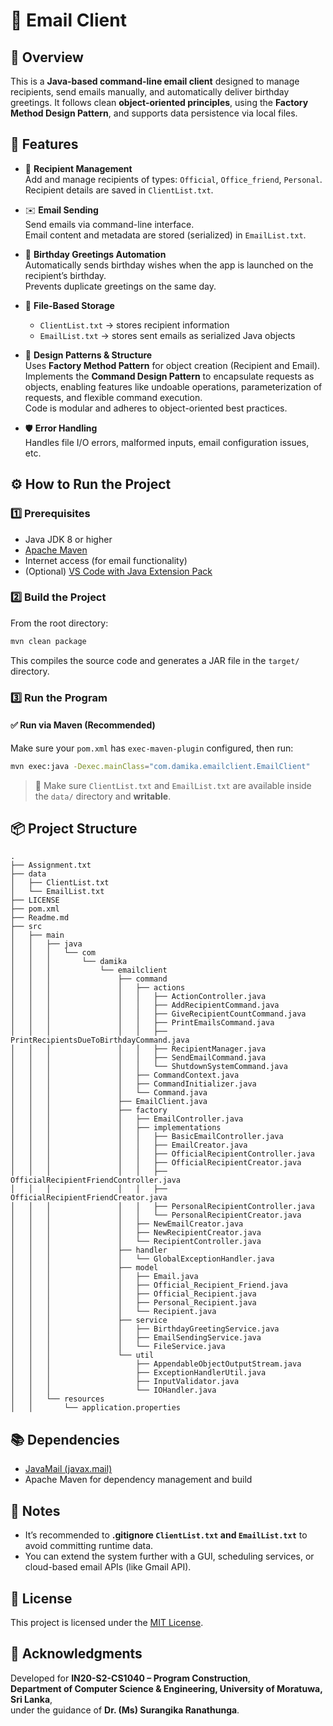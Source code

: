 # 📧 Email Client

## 🧾 Overview
This is a **Java-based command-line email client** designed to manage recipients, send emails manually, and automatically deliver birthday greetings. It follows clean **object-oriented principles**, using the **Factory Method Design Pattern**, and supports data persistence via local files.



## 🚀 Features

- 👥 **Recipient Management**  
  Add and manage recipients of types: `Official`, `Office_friend`, `Personal`.  
  Recipient details are saved in `ClientList.txt`.

- ✉️ **Email Sending**  
  Send emails via command-line interface.  
  Email content and metadata are stored (serialized) in `EmailList.txt`.

- 🎂 **Birthday Greetings Automation**  
  Automatically sends birthday wishes when the app is launched on the recipient’s birthday.  
  Prevents duplicate greetings on the same day.

- 💾 **File-Based Storage**  
  - `ClientList.txt` → stores recipient information  
  - `EmailList.txt` → stores sent emails as serialized Java objects

- 🧱 **Design Patterns & Structure**  
  Uses **Factory Method Pattern** for object creation (Recipient and Email).  
  Implements the **Command Design Pattern** to encapsulate requests as objects, enabling features like undoable operations, parameterization of requests, and flexible command execution.  
  Code is modular and adheres to object-oriented best practices.

- 🛡️ **Error Handling**  
  Handles file I/O errors, malformed inputs, email configuration issues, etc.



## ⚙️ How to Run the Project

### 1️⃣ Prerequisites

- Java JDK 8 or higher  
- [Apache Maven](https://maven.apache.org/)  
- Internet access (for email functionality) 
- (Optional) [VS Code with Java Extension Pack](https://marketplace.visualstudio.com/items?itemName=vscjava.vscode-java-pack)



### 2️⃣ Build the Project

From the root directory:

```bash
mvn clean package
```

This compiles the source code and generates a JAR file in the `target/` directory.



### 3️⃣ Run the Program

#### ✅ Run via Maven (Recommended)

Make sure your `pom.xml` has `exec-maven-plugin` configured, then run:

```bash
mvn exec:java -Dexec.mainClass="com.damika.emailclient.EmailClient"
```

> 📁 Make sure `ClientList.txt` and `EmailList.txt` are available inside the `data/` directory and **writable**.



## 📦 Project Structure

```
.
├── Assignment.txt
├── data
│   ├── ClientList.txt
│   └── EmailList.txt
├── LICENSE
├── pom.xml
├── Readme.md
├── src
│   ├── main
│   │   ├── java
│   │   │   └── com
│   │   │       └── damika
│   │   │           └── emailclient
│   │   │               ├── command
│   │   │               │   ├── actions
│   │   │               │   │   ├── ActionController.java
│   │   │               │   │   ├── AddRecipientCommand.java
│   │   │               │   │   ├── GiveRecipientCountCommand.java
│   │   │               │   │   ├── PrintEmailsCommand.java
│   │   │               │   │   ├── PrintRecipientsDueToBirthdayCommand.java
│   │   │               │   │   ├── RecipientManager.java
│   │   │               │   │   ├── SendEmailCommand.java
│   │   │               │   │   └── ShutdownSystemCommand.java
│   │   │               │   ├── CommandContext.java
│   │   │               │   ├── CommandInitializer.java
│   │   │               │   └── Command.java
│   │   │               ├── EmailClient.java
│   │   │               ├── factory
│   │   │               │   ├── EmailController.java
│   │   │               │   ├── implementations
│   │   │               │   │   ├── BasicEmailController.java
│   │   │               │   │   ├── EmailCreator.java
│   │   │               │   │   ├── OfficialRecipientController.java
│   │   │               │   │   ├── OfficialRecipientCreator.java
│   │   │               │   │   ├── OfficialRecipientFriendController.java
│   │   │               │   │   ├── OfficialRecipientFriendCreator.java
│   │   │               │   │   ├── PersonalRecipientController.java
│   │   │               │   │   └── PersonalRecipientCreator.java
│   │   │               │   ├── NewEmailCreator.java
│   │   │               │   ├── NewRecipientCreator.java
│   │   │               │   └── RecipientController.java
│   │   │               ├── handler
│   │   │               │   └── GlobalExceptionHandler.java
│   │   │               ├── model
│   │   │               │   ├── Email.java
│   │   │               │   ├── Official_Recipient_Friend.java
│   │   │               │   ├── Official_Recipient.java
│   │   │               │   ├── Personal_Recipient.java
│   │   │               │   └── Recipient.java
│   │   │               ├── service
│   │   │               │   ├── BirthdayGreetingService.java
│   │   │               │   ├── EmailSendingService.java
│   │   │               │   └── FileService.java
│   │   │               └── util
│   │   │                   ├── AppendableObjectOutputStream.java
│   │   │                   ├── ExceptionHandlerUtil.java
│   │   │                   ├── InputValidator.java
│   │   │                   └── IOHandler.java
│   │   └── resources
│   │       └── application.properties

```



## 📚 Dependencies

- [JavaMail (javax.mail)](https://javaee.github.io/javamail/)
- Apache Maven for dependency management and build



## 📝 Notes

- It’s recommended to **.gitignore `ClientList.txt` and `EmailList.txt`** to avoid committing runtime data.
- You can extend the system further with a GUI, scheduling services, or cloud-based email APIs (like Gmail API).



## 🪪 License

This project is licensed under the [MIT License](LICENSE).



## 🙏 Acknowledgments

Developed for **IN20-S2-CS1040 – Program Construction**,  
**Department of Computer Science & Engineering, University of Moratuwa, Sri Lanka**,  
under the guidance of **Dr. (Ms) Surangika Ranathunga**.